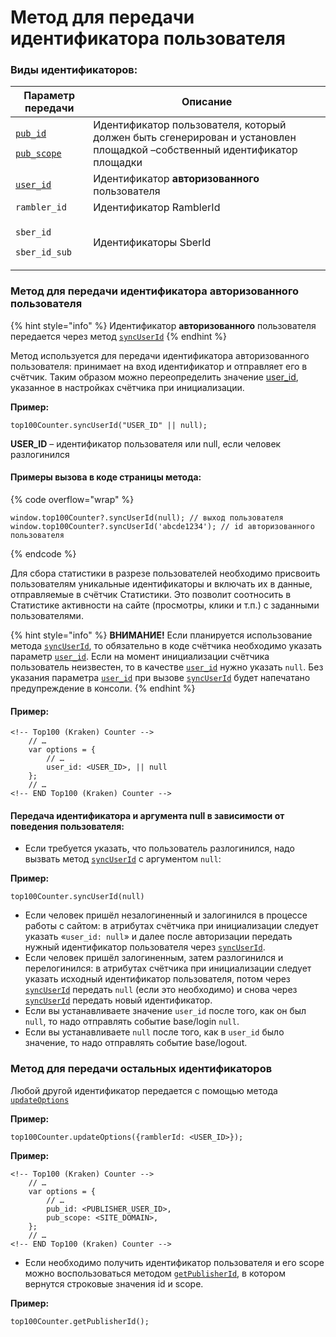 # Метод для передачи идентификатора пользователя

### Виды идентификаторов:

| Параметр передачи                                                                                                                                              | Описание                                                                                                                |
| -------------------------------------------------------------------------------------------------------------------------------------------------------------- | ----------------------------------------------------------------------------------------------------------------------- |
| <p> <a href="../parametry-schyotchika-top-100.md"><code>pub_id</code></a> </p><p> <a href="../parametry-schyotchika-top-100.md"><code>pub_scope</code></a></p> | Идентификатор пользователя, который должен быть сгенерирован и установлен площадкой –собственный идентификатор площадки |
| [`user_id`](../parametry-schyotchika-top-100.md)                                                                                                               | Идентификатор **авторизованного** пользователя                                                                          |
| `rambler_id`                                                                                                                                                   | Идентификатор RamblerId                                                                                                 |
| <p><code>sber_id</code></p><p><code>sber_id_sub</code></p>                                                                                                     | Идентификаторы SberId                                                                                                   |

### Метод для передачи идентификатора авторизованного пользователя

{% hint style="info" %}
Идентификатор **авторизованного** пользователя передается через метод [`syncUserId`](./)
{% endhint %}

Метод используется для передачи идентификатора авторизованного пользователя: принимает на вход идентификатор и отправляет его в счётчик. Таким образом можно переопределить значение [user\_id](../parametry-schyotchika-top-100.md), указанное в настройках счётчика при инициализации.

**Пример:**

```
top100Counter.syncUserId("USER_ID" || null);
```

**USER\_ID** – идентификатор пользователя или null, если человек разлогинился

#### Примеры вызова в коде страницы метода:

{% code overflow="wrap" %}
```
window.top100Counter?.syncUserId(null); // выход пользователя
window.top100Counter?.syncUserId('abcde1234'); // id авторизованного пользователя
```
{% endcode %}

Для сбора статистики в разрезе пользователей необходимо присвоить пользователям уникальные идентификаторы и включать их в данные, отправляемые в счётчик Статистики. Это позволит соотносить в Статистике активности на сайте (просмотры, клики и т.п.) с заданными пользователями.

{% hint style="info" %}
**ВНИМАНИЕ!** Если планируется использование метода [`syncUserId`](./), то обязательно в коде счётчика необходимо указать параметр [`user_id`](../parametry-schyotchika-top-100.md). Если на момент инициализации счётчика пользователь неизвестен, то в качестве [`user_id`](../parametry-schyotchika-top-100.md) нужно указать `null`. Без указания параметра [`user_id`](../parametry-schyotchika-top-100.md) при вызове [`syncUserId`](./) будет напечатано предупреждение в консоли.
{% endhint %}

#### Пример:

```
<!-- Top100 (Kraken) Counter -->
    // …
    var options = {
        // …
        user_id: <USER_ID>, || null
    };
    // …
<!-- END Top100 (Kraken) Counter -->
```

#### Передача идентификатора и аргумента null в зависимости от поведения пользователя:

* Если требуется указать, что пользователь разлогинился, надо вызвать метод [`syncUserId`](./) с аргументом `null`:

**Пример:**

```
top100Counter.syncUserId(null)
```

* Если человек пришёл незалогиненный и залогинился в процессе работы с сайтом: в атрибутах счётчика при инициализации следует указать «`user_id: null`» и далее после авторизации передать нужный идентификатор пользователя через [`syncUserId`](./).
* Если человек пришёл залогиненным, затем разлогинился и перелогинился: в атрибутах счётчика при инициализации следует указать исходный идентификатор пользователя, потом через [`syncUserId`](./) передать `null` (если это необходимо) и снова через [`syncUserId`](./) передать новый идентификатор.
* Если вы устанавливаете значение `user_id` после того, как он был `null`, то надо отправлять событие base/login `null`.
* Если вы устанавливаете `null` после того, как в `user_id` было значение, то надо отправлять событие base/logout.

### Метод для передачи остальных идентификаторов

Любой другой идентификатор передается с помощью метода [`updateOptions`](./)

**Пример:**

```
top100Counter.updateOptions({ramblerId: <USER_ID>});
```

**Пример:**

```
<!-- Top100 (Kraken) Counter -->
    // …
    var options = {
        // …
        pub_id: <PUBLISHER_USER_ID>,
        pub_scope: <SITE_DOMAIN>,
    };
    // …
<!-- END Top100 (Kraken) Counter -->
```

* Если необходимо получить идентификатор пользователя и его scope можно воспользоваться методом [`getPublisherId`](./), в котором вернутся строковые значения id и scope.

**Пример:**

```
top100Counter.getPublisherId();
```
